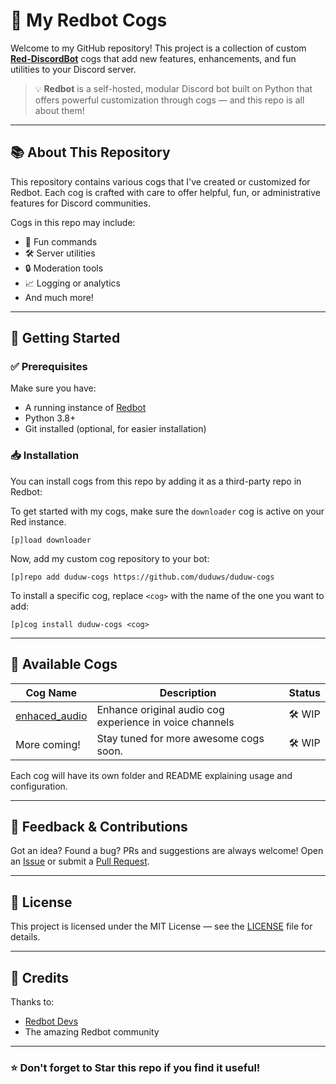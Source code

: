 # 🌟 My Redbot Cogs

Welcome to my GitHub repository! This project is a collection of custom **[Red-DiscordBot](https://docs.discord.red/en/stable/)** cogs that add new features, enhancements, and fun utilities to your Discord server.

> 💡 **Redbot** is a self-hosted, modular Discord bot built on Python that offers powerful customization through cogs — and this repo is all about them!

---

## 📚 About This Repository

This repository contains various cogs that I've created or customized for Redbot. Each cog is crafted with care to offer helpful, fun, or administrative features for Discord communities.

Cogs in this repo may include:
- 🎉 Fun commands
- 🛠️ Server utilities
- 🔒 Moderation tools
- 📈 Logging or analytics
- And much more!

---

## 🚀 Getting Started

### ✅ Prerequisites
Make sure you have:
- A running instance of [Redbot](https://docs.discord.red/en/stable/)
- Python 3.8+
- Git installed (optional, for easier installation)

### 📥 Installation

You can install cogs from this repo by adding it as a third-party repo in Redbot:

To get started with my cogs, make sure the `downloader` cog is active on your Red instance.

    [p]load downloader

Now, add my custom cog repository to your bot:

    [p]repo add duduw-cogs https://github.com/duduws/duduw-cogs

To install a specific cog, replace `<cog>` with the name of the one you want to add:

    [p]cog install duduw-cogs <cog>

---

## 🧩 Available Cogs

| Cog Name        | Description                                | Status   |
|-----------------|--------------------------------------------|----------|
| [enhaced_audio](https://github.com/duduws/duduw-cogs/tree/main/enhanced_audio) | Enhance original audio cog experience in voice channels | 🛠️ WIP   |
| More coming!    | Stay tuned for more awesome cogs soon.     | 🛠️ WIP   |

Each cog will have its own folder and README explaining usage and configuration.

---

## 💬 Feedback & Contributions

Got an idea? Found a bug? PRs and suggestions are always welcome! Open an [Issue](https://github.com/yourusername/my-redbot-cogs/issues) or submit a [Pull Request](https://github.com/yourusername/my-redbot-cogs/pulls).

---

## 📝 License

This project is licensed under the MIT License — see the [LICENSE](LICENSE) file for details.

---

## 🙌 Credits

Thanks to:
- [Redbot Devs](https://github.com/Cog-Creators/Red-DiscordBot)
- The amazing Redbot community

---

### ⭐ Don't forget to **Star** this repo if you find it useful!
